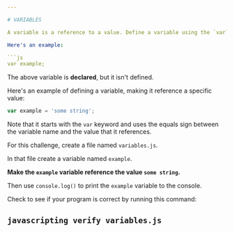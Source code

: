 ```yaml
---

# VARIABLES

A variable is a reference to a value. Define a variable using the `var` keyword.

Here's an example:

```js
var example;
```

The above variable is **declared**, but it isn't defined.

Here's an example of defining a variable, making it reference a specific value:

```js
var example = 'some string';
```

Note that it starts with the `var` keyword and uses the equals sign between the variable name and the value that it references.

For this challenge, create a file named `variables.js`.

In that file create a variable named `example`.

**Make the `example` variable reference the value `some string`.**

Then use `console.log()` to print the `example` variable to the console.

Check to see if your program is correct by running this command:

`javascripting verify variables.js`
---
```

